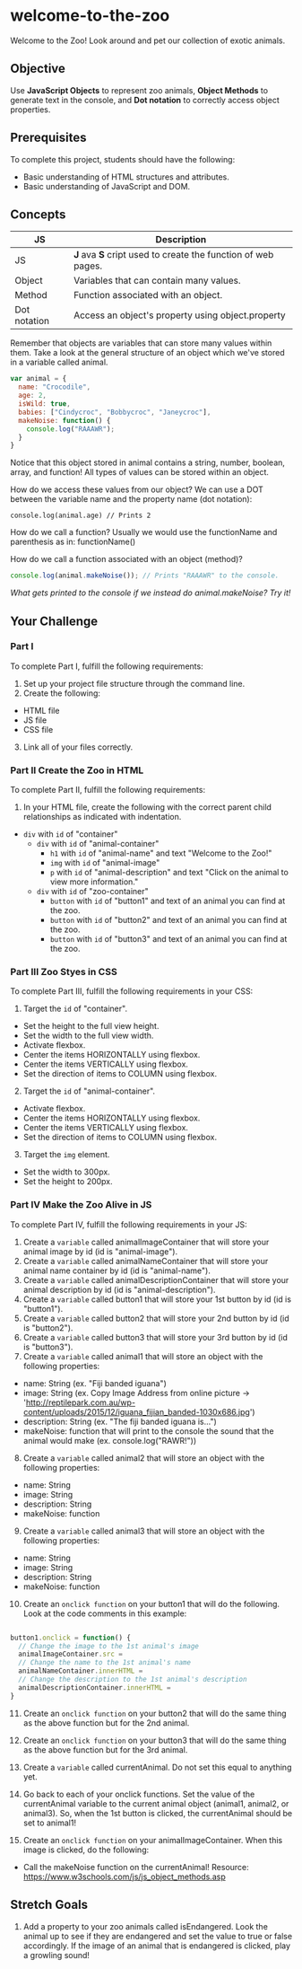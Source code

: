 # welcome-to-the-zoo

Welcome to the Zoo! Look around and pet our collection of exotic animals.

## Objective

Use **JavaScript Objects** to represent zoo animals, **Object Methods** to generate text in the console, and **Dot notation** to correctly access object properties.

## Prerequisites

To complete this project, students should have the following:
* Basic understanding of HTML structures and attributes.
* Basic understanding of JavaScript and DOM.

## Concepts

JS | Description
---|-------------
JS | **J** ava **S** cript used to create the function of web pages.
Object | Variables that can contain many values.
Method | Function associated with an object.
Dot notation | Access an object's property using object.property

Remember that objects are variables that can store many values within them. Take a look at the general structure of an object which we've stored in a variable called animal.

``` JavaScript
var animal = {
  name: "Crocodile",
  age: 2,
  isWild: true,
  babies: ["Cindycroc", "Bobbycroc", "Janeycroc"],
  makeNoise: function() {
    console.log("RAAAWR");
  }
}
```

Notice that this object stored in animal contains a string, number, boolean, array, and function! All types of values can be stored within an object.

How do we access these values from our object? We can use a DOT between the variable name and the property name (dot notation):

``` javscript
console.log(animal.age) // Prints 2
```

How do we call a function? Usually we would use the functionName and parenthesis as in: functionName()

How do we call a function associated with an object (method)?

``` javascript
console.log(animal.makeNoise()); // Prints "RAAAWR" to the console.
```

*What gets printed to the console if we instead do animal.makeNoise? Try it!*

## Your Challenge

### Part I

To complete Part I, fulfill the following requirements:

1. Set up your project file structure through the command line.
2. Create the following:
* HTML file
* JS file
* CSS file
3. Link all of your files correctly.

### Part II Create the Zoo in HTML

To complete Part II, fulfill the following requirements:

1. In your HTML file, create the following with the correct parent child relationships as indicated with indentation.
* ```div``` with ```id``` of "container"
  * ```div``` with ```id``` of "animal-container"
    * ```h1``` with ```id``` of "animal-name" and text "Welcome to the Zoo!"
    * ```img``` with ```id``` of "animal-image"
    * ```p``` with ```id``` of "animal-description" and text "Click on the animal to view more information."
  * ```div``` with ```id``` of "zoo-container"
    * ```button``` with ```id``` of "button1" and text of an animal you can find at the zoo.
    * ```button``` with ```id``` of "button2" and text of an animal you can find at the zoo.
    * ```button``` with ```id``` of "button3" and text of an animal you can find at the zoo.

### Part III Zoo Styes in CSS

To complete Part III, fulfill the following requirements in your CSS:

1. Target the ```id``` of "container".
* Set the height to the full view height.
* Set the width to the full view width.
* Activate flexbox.
* Center the items HORIZONTALLY using flexbox.
* Center the items VERTICALLY using flexbox.
* Set the direction of items to COLUMN using flexbox.

2. Target the ```id``` of "animal-container".
* Activate flexbox.
* Center the items HORIZONTALLY using flexbox.
* Center the items VERTICALLY using flexbox.
* Set the direction of items to COLUMN using flexbox.

3. Target the ```img``` element.
* Set the width to 300px.
* Set the height to 200px.

### Part IV Make the Zoo Alive in JS

To complete Part IV, fulfill the following requirements in your JS:

1. Create a ```variable``` called animalImageContainer that will store your animal image by id (id is "animal-image").
2. Create a ```variable``` called animalNameContainer that will store your animal name container by id (id is "animal-name").
3. Create a ```variable``` called animalDescriptionContainer that will store your animal description by id (id is "animal-description").
4. Create a ```variable``` called button1 that will store your 1st button by id (id is "button1").
5. Create a ```variable``` called button2 that will store your 2nd button by id (id is "button2").
6. Create a ```variable``` called button3 that will store your 3rd button by id (id is "button3").
7. Create a ```variable``` called animal1 that will store an object with the following properties:
  * name: String (ex. "Fiji banded iguana")
  * image: String (ex. Copy Image Address from online picture ->  'http://reptilepark.com.au/wp-content/uploads/2015/12/iguana_fijian_banded-1030x686.jpg')
  * description: String (ex. "The fiji banded iguana is...")
  * makeNoise: function that will print to the console the sound that the animal would make (ex. console.log("RAWR!"))

8. Create a ```variable``` called animal2 that will store an object with the following properties:
  * name: String
  * image: String
  * description: String
  * makeNoise: function

9. Create a ```variable``` called animal3 that will store an object with the following properties:
  * name: String
  * image: String
  * description: String
  * makeNoise: function

10. Create an ```onclick function``` on your button1 that will do the following. Look at the code comments in this example:

``` javascript

button1.onclick = function() {
  // Change the image to the 1st animal's image
  animalImageContainer.src =
  // Change the name to the 1st animal's name
  animalNameContainer.innerHTML =
  // Change the description to the 1st animal's description
  animalDescriptionContainer.innerHTML =
}

```
11. Create an ```onclick function``` on your button2 that will do the same thing as the above function but for the 2nd animal.

12. Create an ```onclick function``` on your button3 that will do the same thing as the above function but for the 3rd animal.

13. Create a ```variable``` called currentAnimal. Do not set this equal to anything yet.

14. Go back to each of your onclick functions. Set the value of the currentAnimal variable to the current animal object (animal1, animal2, or animal3). So, when the 1st button is clicked, the currentAnimal should be set to animal1!

15. Create an ```onclick function``` on your animalImageContainer. When this image is clicked, do the following:
  * Call the makeNoise function on the currentAnimal! Resource: https://www.w3schools.com/js/js_object_methods.asp

## Stretch Goals

1. Add a property to your zoo animals called isEndangered. Look the animal up to see if they are endangered and set the value to true or false accordingly. If the image of an animal that is endangered is clicked, play a growling sound!
